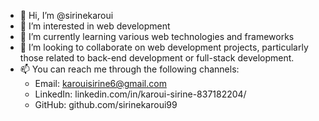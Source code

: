 - 👋 Hi, I’m @sirinekaroui
- 👀 I’m interested in web development
- 🌱 I’m currently learning various web technologies and frameworks
- 💞️ I’m looking to collaborate on  web development projects, particularly those related to back-end development or full-stack development.
- 📫 You can reach me through the following channels:
  * Email: karouisirine6@gmail.com
  * LinkedIn: linkedin.com/in/karoui-sirine-837182204/
  * GitHub: github.com/sirinekaroui99

